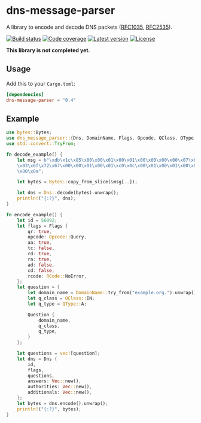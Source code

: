 # dns-message-parser
A library to encode and decode DNS packets ([RFC1035](https://tools.ietf.org/html/rfc1035), [RFC2535](https://tools.ietf.org/html/rfc2535)).

[![Build status](https://travis-ci.org/LinkTed/dns-message-parser.svg?branch=master)](https://travis-ci.org/LinkTed/dns-message-parser)
[![Code coverage](https://codecov.io/gh/LinkTed/dns-message-parser/branch/master/graph/badge.svg)](https://codecov.io/gh/LinkTed/dns-message-parser)
[![Latest version](https://img.shields.io/crates/v/dns-message-parser.svg)](https://crates.io/crates/dns-message-parser)
[![License](https://img.shields.io/crates/l/dns-message-parser.svg)](https://opensource.org/licenses/BSD-3-Clause)  

**This library is not completed yet.**

## Usage
Add this to your `Cargo.toml`:
```toml
[dependencies]
dns-message-parser = "0.4"
```

## Example
```rust
use bytes::Bytes;
use dns_message_parser::{Dns, DomainName, Flags, Opcode, QClass, QType, Question, RCode};
use std::convert::TryFrom;

fn decode_example() {
    let msg = b"\xdb\x1c\x85\x80\x00\x01\x00\x01\x00\x00\x00\x00\x07\x65\x78\x61\x6d\x70\x6c\x65\
    \x03\x6f\x72\x67\x00\x00\x01\x00\x01\xc0\x0c\x00\x01\x00\x01\x00\x00\x0e\x10\x00\x04\x0a\x00\
    \x00\x0a";

    let bytes = Bytes::copy_from_slice(&msg[..]);

    let dns = Dns::decode(bytes).unwrap();
    println!("{:?}", dns);
}

fn encode_example() {
    let id = 56092;
    let flags = Flags {
        qr: true,
        opcode: Opcode::Query,
        aa: true,
        tc: false,
        rd: true,
        ra: true,
        ad: false,
        cd: false,
        rcode: RCode::NoError,
    };
    let question = {
        let domain_name = DomainName::try_from("example.org.").unwrap();
        let q_class = QClass::IN;
        let q_type = QType::A;

        Question {
            domain_name,
            q_class,
            q_type,
        }
    };

    let questions = vec![question];
    let dns = Dns {
        id,
        flags,
        questions,
        answers: Vec::new(),
        authorities: Vec::new(),
        additionals: Vec::new(),
    };
    let bytes = dns.encode().unwrap();
    println!("{:?}", bytes);
}
```
